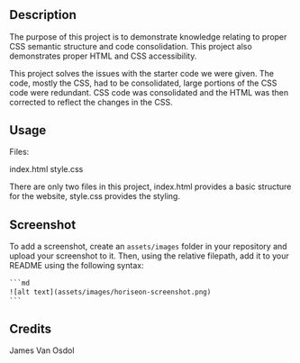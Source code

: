 # <Accessibility-Challenge>

## Description

The purpose of this project is to demonstrate knowledge relating to proper CSS semantic structure and code consolidation. This project also demonstrates proper HTML and CSS accessibility.

This project solves the issues with the starter code we were given. The code, mostly the CSS, had to be consolidated, large portions of the CSS code were redundant. CSS code was consolidated and the HTML was then corrected to reflect the changes in the CSS.

## Usage

Files: 

index.html
style.css

There are only two files in this project, index.html provides a basic structure for the website, style.css provides the styling.


## Screenshot

To add a screenshot, create an `assets/images` folder in your repository and upload your screenshot to it. Then, using the relative filepath, add it to your README using the following syntax:

    ```md
    ![alt text](assets/images/horiseon-screenshot.png)
    ```

## Credits

James Van Osdol
